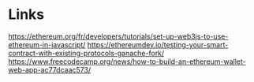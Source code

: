 # Links
https://ethereum.org/fr/developers/tutorials/set-up-web3js-to-use-ethereum-in-javascript/
https://ethereumdev.io/testing-your-smart-contract-with-existing-protocols-ganache-fork/
https://www.freecodecamp.org/news/how-to-build-an-ethereum-wallet-web-app-ac77dcaac573/